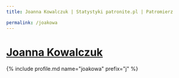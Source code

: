 ```yaml
---
title: Joanna Kowalczuk | Statystyki patronite.pl | Patromierz

permalink: /joakowa
---
```


# [Joanna Kowalczuk](https://patronite.pl/joakowa)

{% include profile.md name="joakowa" prefix="j" %}
